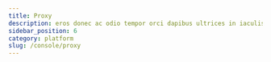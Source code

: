 ```yaml
---
title: Proxy
description: eros donec ac odio tempor orci dapibus ultrices in iaculis nunc sed augue lacus viverra vitae congue eu consequat ac
sidebar_position: 6
category: platform
slug: /console/proxy
---
```

